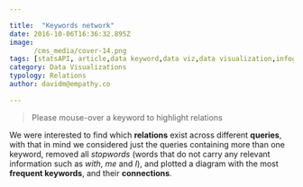 ```yaml
---

title:  "Keywords network"
date: 2016-10-06T16:36:32.895Z
image:
      /cms_media/cover-14.png
tags: [statsAPI, article,data keyword,data viz,data visualization,infographics, keyword network]
category: Data Visualizations
typology: Relations
author: davidm@empathy.co

---
```

<iyd-iframe src="https://www.imagineyourdata.com/datavis/cbn-diagram-uk/" desktop-height="700px" tablet-height="" mobile-height="" framebimg-order="1" webkitallowfullscreen mozallowfullscreen allowfullscreen></iyd-iframe>

<blockquote>Please mouse-over a keyword to highlight relations</blockquote>

We were interested to find which **relations** exist across different **queries**, with that in mind we considered just the queries containing more than one keyword, removed all *stopwords* (words that do not carry any relevant information such as *with*, *me* and *I*), and plotted a diagram with the most **frequent keywords**, and their **connections**.
